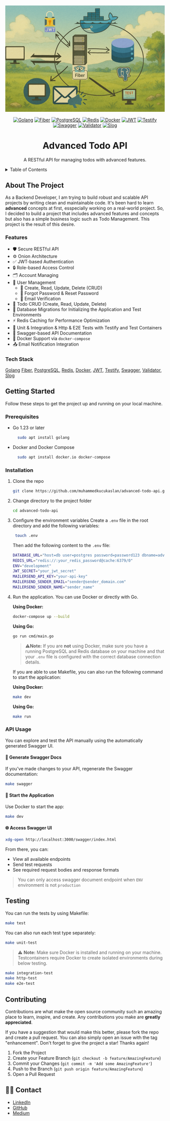 

<br />
<div align="center">
  <a href="https://github.com/muhammedkucukaslan/advanced-todo-api">
    <img src="images/image.png" alt="image" >
  </a>

[![Golang][Golang.com]][Golang-url]
[![Fiber][Fiber.io]][Fiber-url]
[![PostgreSQL][PostgreSQL.com]][PostgreSQL-url]
[![Redis][Redis.com]][Redis-url]
[![Docker][Docker.com]][Docker-url]
[![JWT][JWT.io]][JWT-url]
[![Testify][Testify.com]][Testify-url]
[![Swagger][Swagger.io]][Swagger-url]
[![Validator][Validator.com]][Validator-url]
[![Slog][Slog.com]][Slog-url]


<h1 align="center">Advanced Todo API</h1>
  <p align="center">
    A RESTful API for managing todos with advanced features.
  </p>
</div>



<details>
  <summary>Table of Contents</summary>
  <ol>
    <li>
      <a href="#about-the-project">About The Project</a>
      <ul>
        <li><a href="#tech-stack">Tech Stack</a></li>
        <li><a href="#features">Features</a></li>
      </ul>
    </li>
    <li>
      <a href="#getting-started">Getting Started</a>
      <ul>
        <li><a href="#prerequisites">Prerequisites</a></li>
        <li><a href="#installation">Installation</a></li>
        <li><a href="#api-usage">API Usage</a></li>
      </ul>
    </li>
    <li><a href="#testing">Testing</a></li>
    <li><a href="#contributing">Contributing</a></li>
  </ol>
</details>



## About The Project

As a Backend Developer, I am trying to build robust and scalable API projects by writing clean and maintainable code. It's been hard to learn **advanced** concepts at first, esspecially working on a real-world project. So, I decided to build a project that includes advanced features and concepts but also has a simple business logic such as Todo Management. This project is the result of this desire. 



### Features
- 🛡️ Secure RESTful API
- ⚙️ Onion Architecture
- ✅ JWT-based Authentication
- 🔒 Role-based Access Control
- 🗂️ Account Managing
- 👤 User Management
  - 📌 Create, Read, Update, Delete (CRUD)
  - 🔁 Forgot Password & Reset Password
  - 📧 Email Verification
- 📌 Todo CRUD (Create, Read, Update, Delete)
- 🧱 Database Migrations for Initializing the Application and Test Environments
- ⚡ Redis Caching for Performance Optimization
- 🧪 Unit & Integration & Http & E2E Tests with Testify and Test Containers
- 🧾 Swagger-based API Documentation
- 🐳 Docker Support via `docker-compose`
- 📤 Email Notification Integration

### Tech Stack
[Golang][Golang-url] [Fiber][Fiber-url], [PostgreSQL][PostgreSQL-url], [Redis][Redis-url], [Docker][Docker-url], [JWT][JWT-url], [Testify][Testify-url], [Swagger][Swagger-url], [Validator][Validator.com], [Slog][Slog.com]

## Getting Started

Follow these steps to get the project up and running on your local machine.

### Prerequisites

* Go 1.23 or later
  ```sh
    sudo apt install golang
  ```
* Docker and Docker Compose
  ```sh
    sudo apt install docker.io docker-compose
  ```

### Installation

1. Clone the repo
   ```sh
   git clone https://github.com/muhammedkucukaslan/advanced-todo-api.git
   ```
2. Change directory to the project folder
   ```sh
   cd advanced-todo-api
   ```
3. Configure the environment variables
   Create a `.env` file in the root directory and add the following variables:
   ```sh
    touch .env
   ```
    Then add the following content to the `.env` file:
    ```sh
    DATABASE_URL="host=db user=postgres password=password123 dbname=advanced_todo_api_db port=5432 sslmode=disable"
    REDIS_URL="redis://:your_redis_password@cache:6379/0"
    ENV="development"
    JWT_SECRET="your_jwt_secret"
    MAILERSEND_API_KEY="your-api-key"
    MAILERSEND_SENDER_EMAIL="sender@sender_domain.com"
    MAILERSEND_SENDER_NAME="sender_name"
   ```
4. Run the application. You can use Docker or directly with Go.

   **Using Docker:**
   ```sh
   docker-compose up --build
   ```

   **Using Go:**
   ```sh
   go run cmd/main.go
   ```
    > ⚠️**Note:** If you are **not** using Docker, make sure you have a running PostgreSQL and Redis database on your machine and that your `.env` file is configured with the correct database connection details.

   If you are able to use Makefile, you can also run the following command to start the application:
   
   **Using Docker:**
   ```sh
   make dev
   ```

   **Using Go:**
   ```sh
   make run
   ```


### API Usage

You can explore and test the API manually using the automatically generated Swagger UI.
#### 🔄 Generate Swagger Docs

If you've made changes to your API, regenerate the Swagger documentation:

```sh
make swagger
```
#### 🚀 Start the Application

Use Docker to start the app:

```sh
make dev
```
####  🌐 Access Swagger UI

```sh
xdg-open http://localhost:3000/swagger/index.html
```
From there, you can:
  - View all available endpoints
  - Send test requests
  - See required request bodies and response formats

> You can only access swagger document endpoint when `ENV` environment is not `production`

## Testing
You can run the tests by using Makefile:
```sh
make test
```
You  can also run each test type separately:
```sh
make unit-test
```
> ⚠️ **Note:** Make sure Docker is installed and running on your machine. Testcontainers require Docker to create isolated environments during below testing.
```sh
make integration-test
make http-test
make e2e-test
```

## Contributing

Contributions are what make the open source community such an amazing place to learn, inspire, and create. Any contributions you make are **greatly appreciated**.

If you have a suggestion that would make this better, please fork the repo and create a pull request. You can also simply open an issue with the tag "enhancement".
Don't forget to give the project a star! Thanks again!

1. Fork the Project
2. Create your Feature Branch (`git checkout -b feature/AmazingFeature`)
3. Commit your Changes (`git commit -m 'Add some AmazingFeature'`)
4. Push to the Branch (`git push origin feature/AmazingFeature`)
5. Open a Pull Request


## 🙋‍♂️ Contact

* [LinkedIn](https://www.linkedin.com/in/muhammedkucukaslan)  
* [GitHub](https://github.com/muhammedkucukaslan)
* [Medium](https://medium.com/@muhammedkucukaslan)


[Golang.com]: https://img.shields.io/badge/Go-00ADD8?style=for-the-badge&logo=go&logoColor=white
[Golang-url]: https://golang.org/

[PostgreSQL.com]: https://img.shields.io/badge/PostgreSQL-4169E1?style=for-the-badge&logo=postgresql&logoColor=white
[PostgreSQL-url]: https://www.postgresql.org/

[Redis.com]: https://img.shields.io/badge/Redis-DC382D?style=for-the-badge&logo=redis&logoColor=white
[Redis-url]: https://redis.io/

[Docker.com]: https://img.shields.io/badge/Docker-2496ED?style=for-the-badge&logo=docker&logoColor=white
[Docker-url]: https://www.docker.com/

[Fiber.io]: https://img.shields.io/badge/Fiber-18A5D6?style=for-the-badge&logo=fiber&logoColor=white
[Fiber-url]: https://gofiber.io/

[Swagger.io]: https://img.shields.io/badge/Swagger-85EA2D?style=for-the-badge&logo=swagger&logoColor=black
[Swagger-url]: https://swagger.io/

[Testify.com]: https://img.shields.io/badge/Testify-00BFA6?style=for-the-badge&logo=go&logoColor=white
[Testify-url]: https://github.com/stretchr/testify

[JWT.io]: https://img.shields.io/badge/JWT-000000?style=for-the-badge&logo=JSON%20web%20tokens&logoColor=white
[JWT-url]: https://jwt.io/

[Validator.com]: https://img.shields.io/badge/Validator-v10-blue?style=for-the-badge&logo=go&logoColor=white
[Validator-url]: https://pkg.go.dev/github.com/go-playground/validator/v10

[Slog.com]: https://img.shields.io/badge/log%2Fslog-Go%20Logger-informational?style=for-the-badge&logo=go&logoColor=white
[Slog-url]: https://pkg.go.dev/log/slog

